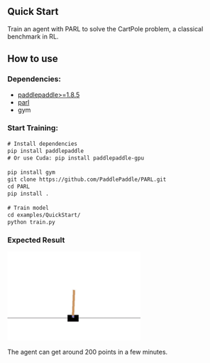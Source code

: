 ## Quick Start
Train an agent with PARL to solve the CartPole problem, a classical benchmark in RL.

## How to use
### Dependencies:

+ [paddlepaddle>=1.8.5](https://github.com/PaddlePaddle/Paddle)
+ [parl](https://github.com/PaddlePaddle/PARL)
+ gym

### Start Training:
```
# Install dependencies
pip install paddlepaddle  
# Or use Cuda: pip install paddlepaddle-gpu

pip install gym
git clone https://github.com/PaddlePaddle/PARL.git
cd PARL
pip install .

# Train model
cd examples/QuickStart/
python train.py  
```

### Expected Result
<img src="performance.gif" width = "300" height ="200" alt="result"/>

The agent can get around 200 points in a few minutes.
